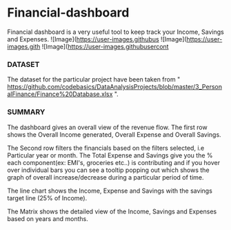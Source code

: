 # Financial-dashboard
Financial dashboard is a very useful tool to keep track your Income, Savings and Expenses.
![Image](https://user-images.githubus
![Image](https://user-images.gith
![Image](https://user-images.githubusercont

### DATASET
The dataset for the particular project have been taken from  " https://github.com/codebasics/DataAnalysisProjects/blob/master/3_PersonalFinance/Finance%20Database.xlsx ".
### **SUMMARY**
The dashboard gives an overall view of the revenue flow. The first row shows the Overall Income generated, Overall Expense and Overall Savings.

The Second row filters the financials based on the filters selected, i.e Particular year or month.
 The Total Expense and Savings give you the % each component(ex: EMI's, groceries etc..) is contributing and if you hover over individual bars you can see a tooltip popping out which shows the graph of overall increase/decrease during a particular period of time.

The line chart shows the Income, Expense and Savings with the savings target line (25% of Income).

The Matrix shows the detailed view of the Income, Savings and Expenses based on years and months.
